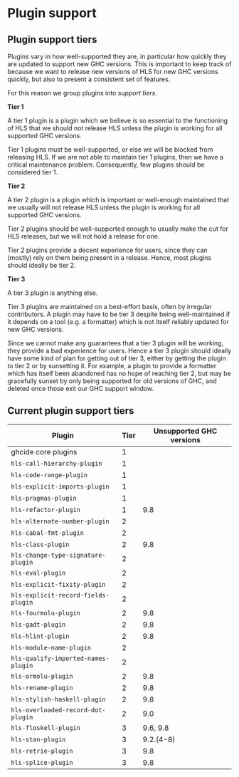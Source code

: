 # Plugin support

## Plugin support tiers

Plugins vary in how well-supported they are, in particular how quickly they are updated to support new GHC versions.
This is important to keep track of because we want to release new versions of HLS for new GHC versions quickly, but also to present a consistent set of features.

For this reason we group plugins into _support tiers_.

**Tier 1**

A tier 1 plugin is a plugin which we believe is so essential to the functioning of HLS that we should not release HLS unless the plugin is working for all supported GHC versions.

Tier 1 plugins must be well-supported, or else we will be blocked from releasing HLS.
If we are not able to maintain tier 1 plugins, then we have a critical maintenance problem.
Consequently, few plugins should be considered tier 1.

**Tier 2**

A tier 2 plugin is a plugin which is important or well-enough maintained that we usually will not release HLS unless the plugin is working for all supported GHC versions.

Tier 2 plugins should be well-supported enough to usually make the cut for HLS releases, but we will not hold a release for one.

Tier 2 plugins provide a decent experience for users, since they can (mostly) rely on them being present in a release.
Hence, most plugins should ideally be tier 2.

**Tier 3**

A tier 3 plugin is anything else.

Tier 3 plugins are maintained on a best-effort basis, often by irregular contributors.
A plugin may have to be tier 3 despite being well-maintained if it depends on a tool (e.g. a formatter) which is not itself reliably updated for new GHC versions.

Since we cannot make any guarantees that a tier 3 plugin will be working, they provide a bad experience for users.
Hence a tier 3 plugin should ideally have some kind of plan for getting out of tier 3, either by getting the plugin to tier 2 or by sunsetting it.
For example, a plugin to provide a formatter which has itself been abandoned has no hope of reaching tier 2, but may be gracefully sunset by only being supported for old versions of GHC, and deleted once those exit our GHC support window.

## Current plugin support tiers

| Plugin                              | Tier | Unsupported GHC versions |
|-------------------------------------|------|--------------------------|
| ghcide core plugins                 | 1    |                          |
| `hls-call-hierarchy-plugin`         | 1    |                          |
| `hls-code-range-plugin`             | 1    |                          |
| `hls-explicit-imports-plugin`       | 1    |                          |
| `hls-pragmas-plugin`                | 1    |                          |
| `hls-refactor-plugin`               | 1    | 9.8                      |
| `hls-alternate-number-plugin`       | 2    |                          |
| `hls-cabal-fmt-plugin`              | 2    |                          |
| `hls-class-plugin`                  | 2    | 9.8                      |
| `hls-change-type-signature-plugin`  | 2    |                          |
| `hls-eval-plugin`                   | 2    |                          |
| `hls-explicit-fixity-plugin`        | 2    |                          |
| `hls-explicit-record-fields-plugin` | 2    |                          |
| `hls-fourmolu-plugin`               | 2    | 9.8                      |
| `hls-gadt-plugin`                   | 2    | 9.8                      |
| `hls-hlint-plugin`                  | 2    | 9.8                      |
| `hls-module-name-plugin`            | 2    |                          |
| `hls-qualify-imported-names-plugin` | 2    |                          |
| `hls-ormolu-plugin`                 | 2    | 9.8                      |
| `hls-rename-plugin`                 | 2    | 9.8                      |
| `hls-stylish-haskell-plugin`        | 2    | 9.8                      |
| `hls-overloaded-record-dot-plugin`  | 2    | 9.0                      |
| `hls-floskell-plugin`               | 3    | 9.6, 9.8                 |
| `hls-stan-plugin`                   | 3    | 9.2.(4-8)                |
| `hls-retrie-plugin`                 | 3    | 9.8                      |
| `hls-splice-plugin`                 | 3    | 9.8                      |
